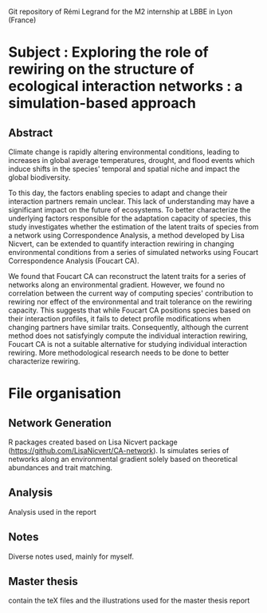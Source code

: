 Git repository of Rémi Legrand for the M2 internship at LBBE in Lyon (France)
# Subject : Exploring the role of rewiring on the structure of ecological interaction networks : a simulation-based approach

## Abstract

Climate change is rapidly altering environmental conditions, leading to increases in global average temperatures, drought, and flood events which induce shifts in the species' temporal and spatial niche and impact the global biodiversity.

To this day, the factors enabling species to adapt and change their interaction partners remain unclear. This lack of understanding may have a significant impact on the future of ecosystems. To better characterize the underlying factors responsible for the adaptation capacity of species, this study investigates whether the estimation of the latent traits of species from a network using Correspondence Analysis, a method developed by Lisa Nicvert, can be extended to quantify interaction rewiring in changing environmental conditions from a series of simulated networks using Foucart Correspondence Analysis (Foucart CA).

We found that Foucart CA can reconstruct the latent traits for a series of networks along an environmental gradient. However, we found no correlation between the current way of computing species' contribution to rewiring nor effect of the environmental and trait tolerance on the rewiring capacity. This suggests that while Foucart CA positions species based on their interaction profiles, it fails to detect profile modifications when changing partners have similar traits. Consequently, although the current method does not satisfyingly compute the individual interaction rewiring, Foucart CA is not a suitable alternative for studying individual interaction rewiring. More methodological research needs to be done to better characterize rewiring.

# File organisation

## Network Generation

R packages created based on Lisa Nicvert package (https://github.com/LisaNicvert/CA-network).
Is simulates series of networks along an environmental gradient solely based on theoretical abundances and trait matching.

## Analysis

Analysis used in the report

## Notes

Diverse notes used, mainly for myself.
## Master thesis

contain the teX files and the illustrations used for the master thesis report
